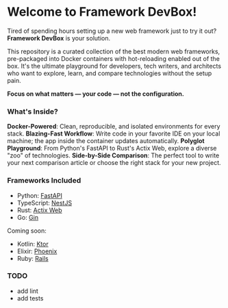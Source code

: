 # Welcome to Framework DevBox!

Tired of spending hours setting up a new web framework just to try it out? **Framework DevBox** is your solution.

This repository is a curated collection of the best modern web frameworks, pre-packaged into Docker containers with hot-reloading enabled out of the box. It's the ultimate playground for developers, tech writers, and architects who want to explore, learn, and compare technologies without the setup pain.

**Focus on what matters — your code — not the configuration.**

### What's Inside?

**Docker-Powered**: Clean, reproducible, and isolated environments for every stack.
**Blazing-Fast Workflow**: Write code in your favorite IDE on your local machine; the app inside the container updates automatically.
**Polyglot Playground**: From Python's FastAPI to Rust's Actix Web, explore a diverse "zoo" of technologies.
**Side-by-Side Comparison**: The perfect tool to write your next comparison article or choose the right stack for your new project.

### Frameworks Included

- Python: [FastAPI](https://github.com/fastapi/fastapi)
- TypeScript: [NestJS](https://github.com/nestjs/nest)
- Rust: [Actix Web](https://github.com/actix/actix-web)
- Go: [Gin](https://github.com/gin-gonic/gin)

Coming soon:
- Kotlin: [Ktor](https://github.com/ktorio/ktor)
- Elixir: [Phoenix](https://github.com/phoenixframework/phoenix)
- Ruby: [Rails](https://github.com/rails/rails)

### TODO

- add lint
- add tests
